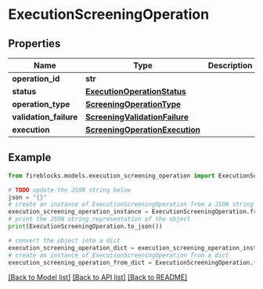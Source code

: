 # ExecutionScreeningOperation


## Properties

Name | Type | Description | Notes
------------ | ------------- | ------------- | -------------
**operation_id** | **str** |  | 
**status** | [**ExecutionOperationStatus**](ExecutionOperationStatus.md) |  | 
**operation_type** | [**ScreeningOperationType**](ScreeningOperationType.md) |  | 
**validation_failure** | [**ScreeningValidationFailure**](ScreeningValidationFailure.md) |  | [optional] 
**execution** | [**ScreeningOperationExecution**](ScreeningOperationExecution.md) |  | [optional] 

## Example

```python
from fireblocks.models.execution_screening_operation import ExecutionScreeningOperation

# TODO update the JSON string below
json = "{}"
# create an instance of ExecutionScreeningOperation from a JSON string
execution_screening_operation_instance = ExecutionScreeningOperation.from_json(json)
# print the JSON string representation of the object
print(ExecutionScreeningOperation.to_json())

# convert the object into a dict
execution_screening_operation_dict = execution_screening_operation_instance.to_dict()
# create an instance of ExecutionScreeningOperation from a dict
execution_screening_operation_from_dict = ExecutionScreeningOperation.from_dict(execution_screening_operation_dict)
```
[[Back to Model list]](../README.md#documentation-for-models) [[Back to API list]](../README.md#documentation-for-api-endpoints) [[Back to README]](../README.md)


